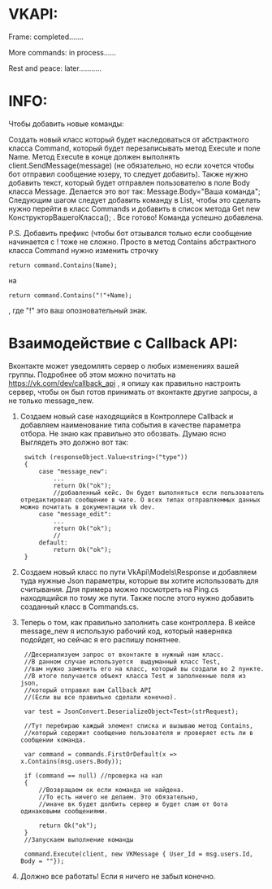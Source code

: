   # VKAPI:
    
Frame:              completed.......

More commands:      in process......

Rest and peace:     later...........

  # INFO:
Чтобы добавить новые команды: 

Создать новый класс который будет наследоваться от абстрактного класса Command, который будет перезаписывать метод Execute и поле Name. Метод Execute в конце должен выполнять client.SendMessage(message) (не обязательно, но если хочется чтобы бот отправил сообщение юзеру, то следует добавить). Также нужно добавить текст, который будет отправлен пользователю в поле Body класса Message. Делается это вот так: Message.Body="Ваша команда"; 
Следующим шагом следует добавить команду в List, чтобы это сделать нужно перейти в класс Commands и добавить в список метода Get new КонструкторВашегоКласса(); . Все готово! Команда успешно добавлена.

P.S. Добавить префикс (чтобы бот отзывался только если сообщение начинается с ! тоже не сложно. Просто в метод Contains абстрактного класса Command нужно изменить строчку 

    return command.Contains(Name); 
на 

    return command.Contains("!"+Name); 
    
, где "!" это ваш опозновательный знак. 



# Взаимодействие с Callback API:

Вконтакте может уведомлять сервер о любых изменениях вашей группы. Подробнее об этом можно почитать на https://vk.com/dev/callback_api , я опишу как правильно настроить сервер, чтобы он был готов принимать от вконтакте другие запросы, а не только message_new. 

1) Создаем новый case находящийся в Контроллере Callback и добавляем наименование типа события в качестве параметра отбора. Не знаю как правильно это обозвать. Думаю ясно 
        Выглядеть это должно вот так: 
        
        switch (responseObject.Value<string>("type"))
        {
            case "message_new":
                ...
                return Ok("ok");
                //добавленный кейс. Он будет выполняться если пользователь отредактировал сообщение в чате. О всех типах отправляеммых данных можно почитать в документации vk dev.
            case "message_edit":
                ...
                return Ok("ok");
                //
            default:
                return Ok("ok");
        }
        

2) Создаем новый класс по пути VkApi\Models\Response и добавляем туда нужные Json параметры, которые вы хотите использовать для считывания. Для примера можно посмотреть на Ping.cs находящийся по тому же пути. Также после этого нужно добавить созданный класс в Commands.cs. 
3) Теперь о том, как правильно заполнить case контроллера. В кейсе message_new я использую рабочий код, который наверняка подойдет, но сейчас я его распишу понятнее. 

        //Десериализуем запрос от вконтакте в нужный нам класс. 
        //В данном случае используется  выдуманный класс Test, 
        //вам нужно заменить его на класс, который вы создали во 2 пункте. 
        //В итоге получается объект класса Test и заполненные поля из json,
        //который отправил вам Callback API 
        //(Если вы все правильно сделали конечно). 
        
        var test = JsonConvert.DeserializeObject<Test>(strRequest); 
        
        //Тут перебираю каждый элемент списка и вызываю метод Contains, 
        //который содержит сообщение пользователя и проверяет есть ли в сообщении команда.
        
        var command = commands.FirstOrDefault(x => x.Contains(msg.users.Body));

        if (command == null) //проверка на нал
        {
            //Возвращаем ок если команда не найдена. 
            //То есть ничего не делаем. Это обязательно, 
            //иначе вк будет долбить сервер и будет спам от бота одинаковыми сообщениями. 
            
            return Ok("ok");                        
        }
        //Запускаем выполнение команды 
        
        command.Execute(client, new VKMessage { User_Id = msg.users.Id, Body = ""});       
        
        
4) Должно все работать! Если я ничего не забыл конечно. 
        

